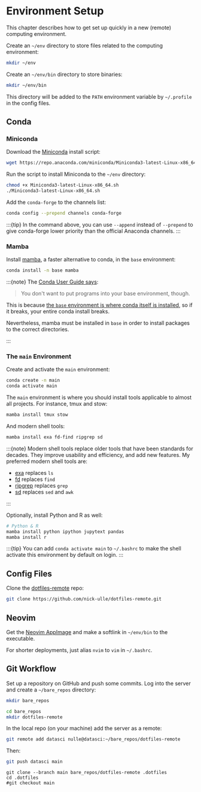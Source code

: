 Environment Setup
=================

This chapter describes how to get set up quickly in a new (remote) computing
environment.

Create an `~/env` directory to store files related to the computing
environment:

```sh
mkdir ~/env
```

Create an `~/env/bin` directory to store binaries:

```sh
mkdir ~/env/bin
```

This directory will be added to the `PATH` environment variable by `~/.profile`
in the config files.


Conda
-----

### Miniconda

Download the [Miniconda][] install script:

[miniconda]: https://docs.conda.io/en/latest/miniconda.html

```sh
wget https://repo.anaconda.com/miniconda/Miniconda3-latest-Linux-x86_64.sh
```

Run the script to install Miniconda to the `~/env` directory:

```sh
chmod +x Miniconda3-latest-Linux-x86_64.sh
./Miniconda3-latest-Linux-x86_64.sh
```

Add the `conda-forge` to the channels list:

```sh
conda config --prepend channels conda-forge
```

:::{tip}
In the command above, you can use `--append` instead of `--prepend` to give
conda-forge lower priority than the official Anaconda channels.
:::


### Mamba

Install [mamba][], a faster alternative to conda, in the `base` environment:

[mamba]: https://github.com/mamba-org/mamba

```sh
conda install -n base mamba
```

:::{note}
The [Conda User Guide says][no-base]:

> You don't want to put programs into your base environment, though.

This is because [the `base` environment is where conda itself is
installed][so-base], so if it breaks, your entire conda install breaks.

Nevertheless, mamba must be installed in `base` in order to install packages to
the correct directories.

[no-base]: https://docs.conda.io/projects/conda/en/latest/user-guide/getting-started.html#managing-environments
[so-base]: https://stackoverflow.com/a/56504279/1166039
:::


### The `main` Environment

Create and activate the `main` environment:

```sh
conda create -n main
conda activate main
```

The `main` environment is where you should install tools applicable to almost
all projects. For instance, tmux and stow:

```sh
mamba install tmux stow
```

And modern shell tools:

```sh
mamba install exa fd-find ripgrep sd
```

:::{note}
Modern shell tools replace older tools that have been standards for decades.
They improve usability and efficiency, and add new features. My preferred
modern shell tools are:

* [exa][] replaces `ls`
* [fd][] replaces `find`
* [ripgrep][] replaces `grep`
* [sd][] replaces `sed` and `awk`

[exa]: https://github.com/ogham/exa
[fd]: https://github.com/sharkdp/fd
[ripgrep]: https://github.com/BurntSushi/ripgrep
[sd]: https://github.com/chmln/sd
:::

Optionally, install Python and R as well:

```sh
# Python & R
mamba install python ipython jupytext pandas
mamba install r
```

:::{tip}
You can add `conda activate main` to `~/.bashrc` to make the shell activate
this environment by default on login.
:::


Config Files
------------

Clone the [dotfiles-remote][] repo:

[dotfiles-remote]: https://github.com/nick-ulle/dotfiles-remote

```sh
git clone https://github.com/nick-ulle/dotfiles-remote.git
```


Neovim
------

Get the [Neovim AppImage][neovim] and make a softlink in `~/env/bin` to the
executable.

For shorter deployments, just alias `nvim` to `vim` in `~/.bashrc`.

[neovim]: https://github.com/neovim/neovim/wiki/Installing-Neovim#appimage-universal-linux-package


Git Workflow
------------

Set up a repository on GitHub and push some commits. Log into the server and
create a `~/bare_repos` directory:

```sh
mkdir bare_repos
```

```sh
cd bare_repos
mkdir dotfiles-remote
```

In the local repo (on your machine) add the server as a remote:

```sh
git remote add datasci nulle@datasci:~/bare_repos/dotfiles-remote
```

Then:

```sh
git push datasci main
```

```
git clone --branch main bare_repos/dotfiles-remote .dotfiles
cd .dotfiles
#git checkout main
```
